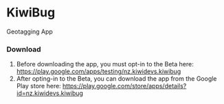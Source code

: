 # KiwiBug
Geotagging App

### Download

1. Before downloading the app, you must opt-in to the Beta here: https://play.google.com/apps/testing/nz.kiwidevs.kiwibug
2. After opting-in to the Beta, you can download the app from the Google Play store here: https://play.google.com/store/apps/details?id=nz.kiwidevs.kiwibug
